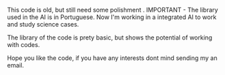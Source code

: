 This code is old, but still need some polishment . 
IMPORTANT - The library used in the AI is in Portuguese.
Now I'm working in a integrated AI to work and study science cases.

The library of the code is prety basic, but shows the potential of working with codes.

Hope you like the code, if you have any interests dont mind sending my an email.
